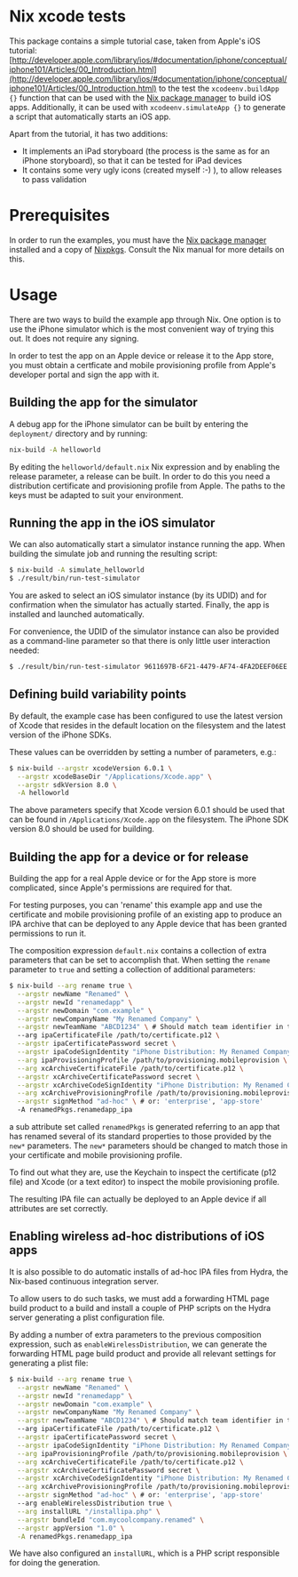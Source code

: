Nix xcode tests
===============

This package contains a simple tutorial case, taken from Apple's iOS tutorial:
[http://developer.apple.com/library/ios/#documentation/iphone/conceptual/iphone101/Articles/00_Introduction.html](http://developer.apple.com/library/ios/#documentation/iphone/conceptual/iphone101/Articles/00_Introduction.html)
to the test the `xcodeenv.buildApp {}` function that can be used with the
[Nix package manager](http://nixos.org/nix) to build iOS apps. Additionally, it
can be used with `xcodeenv.simulateApp {}` to generate a script that
automatically starts an iOS app.

Apart from the tutorial, it has two additions:

* It implements an iPad storyboard (the process is the same as for an iPhone
  storyboard), so that it can be tested for iPad devices
* It contains some very ugly icons (created myself :-) ), to allow releases to
  pass validation

Prerequisites
=============
In order to run the examples, you must have the
[Nix package manager](http://nixos.org/nix) installed and a copy of
[Nixpkgs](http://nixos.org/nixpkgs). Consult the Nix manual for more details on
this.

Usage
=====
There are two ways to build the example app through Nix. One option is to use the
iPhone simulator which is the most convenient way of trying this out. It does not
require any signing.

In order to test the app on an Apple device or release it to the App store, you
must obtain a certficate and mobile provisioning profile from Apple's developer
portal and sign the app with it.

Building the app for the simulator
----------------------------------
A debug app for the iPhone simulator can be built by entering the `deployment/`
directory and by running:

```bash
nix-build -A helloworld
```

By editing the `helloworld/default.nix` Nix expression and by enabling the
release parameter, a release can be built. In order to do this you need
a distribution certificate and provisioning profile from Apple. The paths
to the keys must be adapted to suit your environment.

Running the app in the iOS simulator
------------------------------------
We can also automatically start a simulator instance running the app.
When building the simulate job and running the resulting script:

```bash
$ nix-build -A simulate_helloworld
$ ./result/bin/run-test-simulator
```

You are asked to select an iOS simulator instance (by its UDID) and for
confirmation when the simulator has actually started. Finally, the app is
installed and launched automatically.

For convenience, the UDID of the simulator instance can also be provided as a
command-line parameter so that there is only little user interaction needed:

```bash
$ ./result/bin/run-test-simulator 9611697B-6F21-4479-AF74-4FA2DEEF06EE
```

Defining build variability points
---------------------------------
By default, the example case has been configured to use the latest version of
Xcode that resides in the default location on the filesystem and the latest
version of the iPhone SDKs.

These values can be overridden by setting a number of parameters, e.g.:

```bash
$ nix-build --argstr xcodeVersion 6.0.1 \
  --argstr xcodeBaseDir "/Applications/Xcode.app" \
  --argstr sdkVersion 8.0 \
  -A helloworld
```

The above parameters specify that Xcode version 6.0.1 should be used that can be
found in `/Applications/Xcode.app` on the filesystem. The iPhone SDK version 8.0
should be used for building.

Building the app for a device or for release
--------------------------------------------
Building the app for a real Apple device or for the App store is more
complicated, since Apple's permissions are required for that.

For testing purposes, you can 'rename' this example app and use the certificate
and mobile provisioning profile of an existing app to produce an IPA archive that
can be deployed to any Apple device that has been granted permissions to run it.

The composition expression `default.nix` contains a collection of extra
parameters that can be set to accomplish that. When setting the `rename`
parameter to `true` and setting a collection of additional parameters:

```bash
$ nix-build --arg rename true \
  --argstr newName "Renamed" \
  --argstr newId "renamedapp" \
  --argstr newDomain "com.example" \
  --argstr newCompanyName "My Renamed Company" \
  --argstr newTeamName "ABCD1234" \ # Should match team identifier in the certificate name
  --arg ipaCertificateFile /path/to/certificate.p12 \
  --argstr ipaCertificatePassword secret \
  --argstr ipaCodeSignIdentity "iPhone Distribution: My Renamed Company (ABCD1234)" \
  --arg ipaProvisioningProfile /path/to/provisioning.mobileprovision \
  --arg xcArchiveCertificateFile /path/to/certificate.p12 \
  --argstr xcArchiveCertificatePassword secret \
  --argstr xcArchiveCodeSignIdentity "iPhone Distribution: My Renamed Company (ABCD1234)" \
  --arg xcArchiveProvisioningProfile /path/to/provisioning.mobileprovision \
  --argstr signMethod "ad-hoc" \ # or: 'enterprise', 'app-store'
  -A renamedPkgs.renamedapp_ipa
```

a sub attribute set called `renamedPkgs` is generated referring to an app that
has renamed several of its standard properties to those provided by the `new*`
parameters.  The `new*` parameters should be changed to match those in your
certificate and mobile provisioning profile.

To find out what they are, use the Keychain to inspect the certificate (p12 file)
and Xcode (or a text editor) to inspect the mobile provisioning profile.

The resulting IPA file can actually be deployed to an Apple device if all
attributes are set correctly.

Enabling wireless ad-hoc distributions of iOS apps
--------------------------------------------------
It is also possible to do automatic installs of ad-hoc IPA files from Hydra, the
Nix-based continuous integration server.

To allow users to do such tasks, we must add a forwarding HTML page build product
to a build and install a couple of PHP scripts on the Hydra server generating a
plist configuration file.

By adding a number of extra parameters to the previous composition expression,
such as `enableWirelessDistribution`, we can generate the forwarding HTML page
build product and provide all relevant settings for generating a plist file:

```bash
$ nix-build --arg rename true \
  --argstr newName "Renamed" \
  --argstr newId "renamedapp" \
  --argstr newDomain "com.example" \
  --argstr newCompanyName "My Renamed Company" \
  --argstr newTeamName "ABCD1234" \ # Should match team identifier in the certificate name
  --arg ipaCertificateFile /path/to/certificate.p12 \
  --argstr ipaCertificatePassword secret \
  --argstr ipaCodeSignIdentity "iPhone Distribution: My Renamed Company (ABCD1234)" \
  --arg ipaProvisioningProfile /path/to/provisioning.mobileprovision \
  --arg xcArchiveCertificateFile /path/to/certificate.p12 \
  --argstr xcArchiveCertificatePassword secret \
  --argstr xcArchiveCodeSignIdentity "iPhone Distribution: My Renamed Company (ABCD1234)" \
  --arg xcArchiveProvisioningProfile /path/to/provisioning.mobileprovision \
  --argstr signMethod "ad-hoc" \ # or: 'enterprise', 'app-store'
  --arg enableWirelessDistribution true \
  --arg installURL "/installipa.php" \
  --argstr bundleId "com.mycoolcompany.renamed" \
  --argstr appVersion "1.0" \
  -A renamedPkgs.renamedapp_ipa
```

We have also configured an `installURL`, which is a PHP script responsible for
doing the generation.
